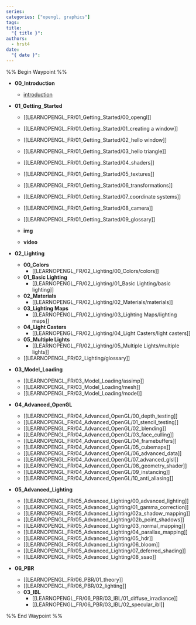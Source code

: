 ```yaml
---
series: 
categories: ["opengl, graphics"]
tags: 
title:
  "{ title }": 
authors:
  - hrst4
date:
  "{ date }":
---
```


%% Begin Waypoint %%
- **00_Introduction**
	- [introduction](./LEARNOPENGL_FR/00_Introduction/introduction.md)
- **01_Getting_Started**
	- [[LEARNOPENGL_FR/01_Getting_Started/00_opengl]]
	- [[LEARNOPENGL_FR/01_Getting_Started/01_creating a window]]
	- [[LEARNOPENGL_FR/01_Getting_Started/02_hello window]]
	- [[LEARNOPENGL_FR/01_Getting_Started/03_hello triangle]]
	- [[LEARNOPENGL_FR/01_Getting_Started/04_shaders]]
	- [[LEARNOPENGL_FR/01_Getting_Started/05_textures]]
	- [[LEARNOPENGL_FR/01_Getting_Started/06_transformations]]
	- [[LEARNOPENGL_FR/01_Getting_Started/07_coordinate systems]]
	- [[LEARNOPENGL_FR/01_Getting_Started/08_camera]]
	- [[LEARNOPENGL_FR/01_Getting_Started/09_glossary]]
	- **img**

	- **video**

- **02_Lighting**
	- **00_Colors**
		- [[LEARNOPENGL_FR/02_Lighting/00_Colors/colors]]
	- **01_Basic Lighting**
		- [[LEARNOPENGL_FR/02_Lighting/01_Basic Lighting/basic lighting]]
	- **02_Materials**
		- [[LEARNOPENGL_FR/02_Lighting/02_Materials/materials]]
	- **03_Lighting Maps**
		- [[LEARNOPENGL_FR/02_Lighting/03_Lighting Maps/lighting maps]]
	- **04_Light Casters**
		- [[LEARNOPENGL_FR/02_Lighting/04_Light Casters/light casters]]
	- **05_Multiple Lights**
		- [[LEARNOPENGL_FR/02_Lighting/05_Multiple Lights/multiple lights]]
	- [[LEARNOPENGL_FR/02_Lighting/glossary]]
- **03_Model_Loading**
	- [[LEARNOPENGL_FR/03_Model_Loading/assimp]]
	- [[LEARNOPENGL_FR/03_Model_Loading/mesh]]
	- [[LEARNOPENGL_FR/03_Model_Loading/model]]
- **04_Advanced_OpenGL**
	- [[LEARNOPENGL_FR/04_Advanced_OpenGL/00_depth_testing]]
	- [[LEARNOPENGL_FR/04_Advanced_OpenGL/01_stencil_testing]]
	- [[LEARNOPENGL_FR/04_Advanced_OpenGL/02_blending]]
	- [[LEARNOPENGL_FR/04_Advanced_OpenGL/03_face_culling]]
	- [[LEARNOPENGL_FR/04_Advanced_OpenGL/04_framebuffers]]
	- [[LEARNOPENGL_FR/04_Advanced_OpenGL/05_cubemaps]]
	- [[LEARNOPENGL_FR/04_Advanced_OpenGL/06_advanced_data]]
	- [[LEARNOPENGL_FR/04_Advanced_OpenGL/07_advanced_glsl]]
	- [[LEARNOPENGL_FR/04_Advanced_OpenGL/08_geometry_shader]]
	- [[LEARNOPENGL_FR/04_Advanced_OpenGL/09_instancing]]
	- [[LEARNOPENGL_FR/04_Advanced_OpenGL/10_anti_aliasing]]
- **05_Advanced_Lighting**
	- [[LEARNOPENGL_FR/05_Advanced_Lighting/00_advanced_lighting]]
	- [[LEARNOPENGL_FR/05_Advanced_Lighting/01_gamma_correction]]
	- [[LEARNOPENGL_FR/05_Advanced_Lighting/02a_shadow_mapping]]
	- [[LEARNOPENGL_FR/05_Advanced_Lighting/02b_point_shadows]]
	- [[LEARNOPENGL_FR/05_Advanced_Lighting/03_normal_mapping]]
	- [[LEARNOPENGL_FR/05_Advanced_Lighting/04_parallax_mapping]]
	- [[LEARNOPENGL_FR/05_Advanced_Lighting/05_hdr]]
	- [[LEARNOPENGL_FR/05_Advanced_Lighting/06_bloom]]
	- [[LEARNOPENGL_FR/05_Advanced_Lighting/07_deferred_shading]]
	- [[LEARNOPENGL_FR/05_Advanced_Lighting/08_ssao]]
- **06_PBR**
	- [[LEARNOPENGL_FR/06_PBR/01_theory]]
	- [[LEARNOPENGL_FR/06_PBR/02_lighting]]
	- **03_IBL**
		- [[LEARNOPENGL_FR/06_PBR/03_IBL/01_diffuse_irradiance]]
		- [[LEARNOPENGL_FR/06_PBR/03_IBL/02_specular_ibl]]

%% End Waypoint %%
